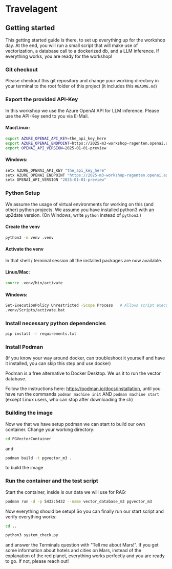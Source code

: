 # Travelagent

## Getting started

This getting started guide is there, to set up everything up for the workshop day. At the end, you will run a small script that will make use of vectorization, a database call to a dockerized db, and a LLM inference. If everything works, you are ready for the workshop!


### Git checkout

Please checkout this git repository and change your working directory in your terminal to the root folder of this project (it includes this `README.md`)

### Export the provided API-Key

In this workshop we use the Azure OpenAI API for LLM inference.
Please use the API-Key send to you via E-Mail.

#### Mac/Linux:
```bash
export AZURE_OPENAI_API_KEY=the_api_key_here
export AZURE_OPENAI_ENDPOINT=https://2025-m3-workshop-ragenten.openai.azure.com/
export OPENAI_API_VERSION=2025-01-01-preview
```

#### Windows: 

```bash
setx AZURE_OPENAI_API_KEY "the_api_key_here"
setx AZURE_OPENAI_ENDPOINT "https://2025-m3-workshop-ragenten.openai.azure.com/"
setx OPENAI_API_VERSION "2025-01-01-preview"
```

### Python Setup

We assume the usage of virtual environments for working on this (and other) python projects. We assume you have installed python3 with an up2date version. (On Windows, write `python` instead of `python3`.)


#### Create the venv

```bash
python3 -m venv .venv
```


#### Activate the venv

In that shell / terminal session all the installed packages are now available.

#### Linux/Mac: 

```bash
source .venv/bin/activate
```


#### Windows: 

```bash
Set-ExecutionPolicy Unrestricted -Scope Process   # Allows script execution for this session
.venv/Scripts/activate.bat
```


### Install necessary python dependencies

```bash
pip install -r requirements.txt
```


### Install Podman

(If you know your way around docker, can troubleshoot it yourself and have it installed, you can skip this step and use docker) 

Podman is a free alternative to Docker Desktop. We us it to run the vector database. 

Follow the instructions here: https://podman.io/docs/installation, until you have run the commands ```podman machine init``` AND ```podman machine start``` (except Linux users, who can stop after downloading the cli)


### Building the image

Now we that we have setup podman we can start to build our own container.
Change your working directory: 
```bash 
cd PGVectorContainer
``` 
and 
```bash 
podman build -t pgvector_m3 .
``` 
to build the image

### Run the container and the test script

Start the container, inside is our data we will use for RAG:
```bash
podman run -d -p 5432:5432 --name vector_database_m3 pgvector_m3
```
Now everything should be setup! So you can finally run our start script and verify everything works: 
```bash
cd ..
```
```bash
python3 system_check.py
```
and answer the Terminals question with "Tell me about Mars!". If you get some information about hotels and cities on Mars, instead of the explanation of the red planet, everything works perfectly and you are ready to go. If not, please reach out!